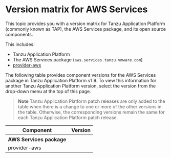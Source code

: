 # Version matrix for AWS Services

This topic provides you with a version matrix for Tanzu Application Platform (commonly known as TAP),
the AWS Services package, and its open source components.

This includes:

- Tanzu Application Platform
- The AWS Services package (`aws.services.tanzu.vmware.com`)
- [provider-aws](https://github.com/upbound/provider-aws)

The following table provides component versions for the AWS Services package in Tanzu Application Platform v1.9.
To view this information for another Tanzu Application Platform version, select the version from the drop-down menu at
the top of this page.

> **Note** Tanzu Application Platform patch releases are only added to the table when there
> is a change to one or more of the other versions in the table. Otherwise, the corresponding
> versions remain the same for each Tanzu Application Platform patch release.

<!-- add patch updates in a new column -->

<table>
  <thead>
    <tr>
      <th>Component</th>
      <th>Version</th>
    </tr>
  </thead>
  <tbody>
    <tr>
      <th>AWS Services package</th>
      <td></td>
    </tr>
    <tr>
      <td>provider-aws</td>
      <td></td>
    </tr>
  </tbody>
</table>
